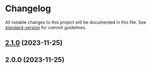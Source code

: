 # Changelog

All notable changes to this project will be documented in this file. See [standard-version](https://github.com/conventional-changelog/standard-version) for commit guidelines.

## [2.1.0](https://github.com/lmscc/demo/compare/v2.0.0...v2.1.0) (2023-11-25)

## 2.0.0 (2023-11-25)
